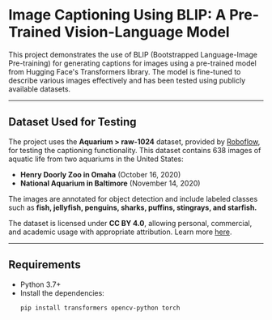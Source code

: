 # Image Captioning Using BLIP: A Pre-Trained Vision-Language Model

This project demonstrates the use of BLIP (Bootstrapped Language-Image Pre-training) for generating captions for images using a pre-trained model from Hugging Face's Transformers library. The model is fine-tuned to describe various images effectively and has been tested using publicly available datasets.

---

## Dataset Used for Testing

The project uses the **Aquarium > raw-1024** dataset, provided by [Roboflow](https://roboflow.com), for testing the captioning functionality. This dataset contains 638 images of aquatic life from two aquariums in the United States:  
- **Henry Doorly Zoo in Omaha** (October 16, 2020)  
- **National Aquarium in Baltimore** (November 14, 2020)  

The images are annotated for object detection and include labeled classes such as **fish, jellyfish, penguins, sharks, puffins, stingrays, and starfish.**  

The dataset is licensed under **CC BY 4.0**, allowing personal, commercial, and academic usage with appropriate attribution. Learn more [here](https://public.roboflow.ai/object-detection/aquarium).

---

## Requirements

- Python 3.7+
- Install the dependencies:
  ```bash
  pip install transformers opencv-python torch
